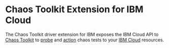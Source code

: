 # Chaos Toolkit Extension for IBM Cloud

The Chaos Toolkit driver extension for IBM exposes the IBM Cloud API to [Chaos Toolkit](https://chaostoolkit.org) to [probe](https://docs.chaostoolkit.org/reference/api/experiment/) and [action](https://docs.chaostoolkit.org/reference/api/experiment/) chaos tests to your [IBM Cloud](http://cloud.ibm.com) resources.
